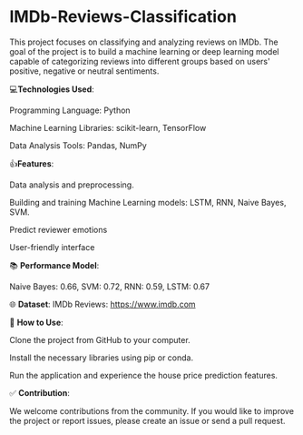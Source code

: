 # IMDb-Reviews-Classification
This project focuses on classifying and analyzing reviews on IMDb. The goal of the project is to build a machine learning or deep learning model capable of categorizing reviews into different groups based on users' positive, negative or neutral sentiments.

💻**Technologies Used**:

Programming Language: Python

Machine Learning Libraries: scikit-learn, TensorFlow

Data Analysis Tools: Pandas, NumPy

👍**Features**:

Data analysis and preprocessing.

Building and training Machine Learning models: LSTM, RNN, Naive Bayes, SVM.

Predict reviewer emotions

User-friendly interface

📚 **Performance Model**:

Naive Bayes: 0.66, SVM: 0.72, RNN: 0.59, LSTM: 0.67

🌐 **Dataset**:
IMDb Reviews: https://www.imdb.com 


🚀 **How to Use**:

Clone the project from GitHub to your computer.

Install the necessary libraries using pip or conda.

Run the application and experience the house price prediction features.

✅ **Contribution**:

We welcome contributions from the community. If you would like to improve the project or report issues, please create an issue or send a pull request.

